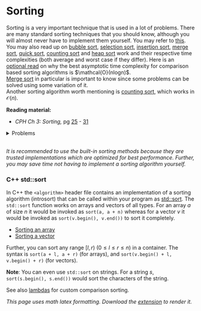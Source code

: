 # Sorting
Sorting is a very important technique that is used in a lot of problems. There are many standard sorting techniques that you should know, although you will almost never have to implement them yourself. You may refer to [this](https://www.programiz.com/dsa/sorting-algorithm).
<br/>
You may also read up on [bubble sort](https://www.programiz.com/dsa/bubble-sort), [selection sort](https://www.programiz.com/dsa/selection-sort), [insertion sort](https://www.programiz.com/dsa/insertion-sort), [merge sort](https://www.programiz.com/dsa/merge-sort), [quick sort](https://www.programiz.com/dsa/quick-sort), [counting sort](https://www.programiz.com/dsa/counting-sort) and [heap sort](https://www.programiz.com/dsa/heap-sort) work and their respective time complexities (both average and worst case if they differ). Here is an [optional read]([https://theartofmachinery.com/2019/01/05/sorting_is_nlogn.html](https://web.archive.org/web/20220210181355/https://theartofmachinery.com/2019/01/05/sorting_is_nlogn.html)) on why the best asymptotic time complexity for comparison based sorting algorithms is $\mathcal{O}(nlogn)$.
<br/>
[Merge sort](https://medium.com/karuna-sehgal/a-simplified-explanation-of-merge-sort-77089fe03bb2) in particular is important to know since some problems can be solved using some variation of it.
<br/>
Another sorting algorithm worth mentioning is [counting sort](https://www.geeksforgeeks.org/counting-sort/), which works in $\mathcal{O}(n)$.

**Reading material:**
* *CPH Ch 3: Sorting,* pg [25](https://cses.fi/book/book.pdf#page=35) - [31](https://cses.fi/book/book.pdf#page=41)

<details>
<summary>Problems</summary>
<ul>
    <li><a href="https://codeforces.com/contest/1041/problem/A">CF 1041 A</a></li>
    <li><a href="https://codeforces.com/problemset/problem/456/A">CF 456 A</a></li>
    <li><a href="https://codeforces.com/problemset/problem/1399/A">CF 1399 A</a></li>
    <li><a href="https://codeforces.com/problemset/problem/1092/B">CF 1092 B</a></li>
    <li><a href="https://codeforces.com/problemset/problem/1189/B">CF 1189 B</a></li>
    <li><a href="https://codeforces.com/problemset/problem/984/A">CF 984 A</a></li>
    <li><a href="https://codeforces.com/problemset/problem/339/A">CF 339 A</a></li>
    <li><a href="https://codeforces.com/problemset/problem/977/C">CF 977 C</a></li>
    <li><a href="https://codeforces.com/problemset/problem/1174/B">CF 1174 B</a></li>
</ul>
</details>
<br/>

*It is recommended to use the built-in sorting methods because they are trusted implementations which are optimized for best performance. Further, you may save time not having to implement a sorting algorithm yourself.*

### C++ std::sort
In C++ the `<algorithm>` header file contains an implementation of a sorting algorithm (introsort) that can be called within your program as [std::sort](https://en.cppreference.com/w/cpp/algorithm/sort). The `std::sort` function works on arrays and vectors of all types. For an array $a$ of size $n$ it would be invoked as `sort(a, a + n)` whereas for a vector $v$ it would be invoked as `sort(v.begin(), v.end())` to sort it completely.
* [Sorting an array](https://www.geeksforgeeks.org/sort-c-stl/)
* [Sorting a vector](https://www.journaldev.com/37678/sorting-a-vector-in-c-plus-plus)

Further, you can sort any range $[l, r)$ $(0 \leq l \leq r \leq n)$ in a container. The syntax is `sort(a + l, a + r)` (for arrays), and `sort(v.begin() + l, v.begin() + r)` (for vectors).

**Note**: You can even use `std::sort` on strings. For a string $s$, `sort(s.begin(), s.end())` would sort the characters of the string.

See also [lambdas](../../C%2B%2B%20Tips%20and%20Tricks.md#lambdas) for custom comparison sorting.

*This page uses math latex formatting. Download the [extension](https://chrome.google.com/webstore/detail/github-math-display/cgolaobglebjonjiblcjagnpmdmlgmda) to render it.*
